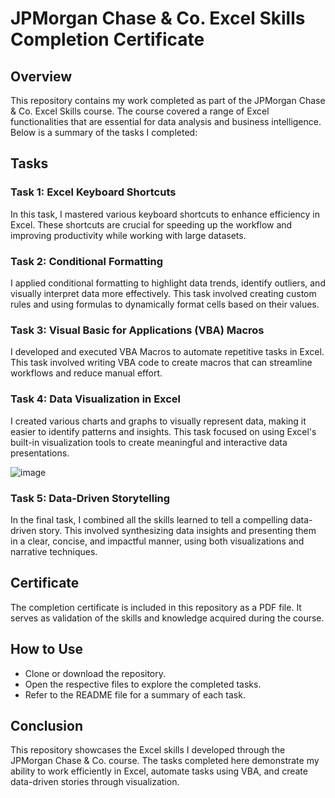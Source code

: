 # JPMorgan Chase & Co. Excel Skills Completion Certificate

## Overview

This repository contains my work completed as part of the JPMorgan Chase & Co. Excel Skills course. The course covered a range of Excel functionalities that are essential for data analysis and business intelligence. Below is a summary of the tasks I completed:

## Tasks

### Task 1: Excel Keyboard Shortcuts
In this task, I mastered various keyboard shortcuts to enhance efficiency in Excel. These shortcuts are crucial for speeding up the workflow and improving productivity while working with large datasets.

### Task 2: Conditional Formatting
I applied conditional formatting to highlight data trends, identify outliers, and visually interpret data more effectively. This task involved creating custom rules and using formulas to dynamically format cells based on their values.

### Task 3: Visual Basic for Applications (VBA) Macros
I developed and executed VBA Macros to automate repetitive tasks in Excel. This task involved writing VBA code to create macros that can streamline workflows and reduce manual effort.

### Task 4: Data Visualization in Excel
I created various charts and graphs to visually represent data, making it easier to identify patterns and insights. This task focused on using Excel's built-in visualization tools to create meaningful and interactive data presentations.

![image](https://github.com/user-attachments/assets/b12a9b86-fd49-447e-9535-5c322060fa76)

### Task 5: Data-Driven Storytelling
In the final task, I combined all the skills learned to tell a compelling data-driven story. This involved synthesizing data insights and presenting them in a clear, concise, and impactful manner, using both visualizations and narrative techniques.

## Certificate
The completion certificate is included in this repository as a PDF file. It serves as validation of the skills and knowledge acquired during the course.

## How to Use
- Clone or download the repository.
- Open the respective files to explore the completed tasks.
- Refer to the README file for a summary of each task.

## Conclusion
This repository showcases the Excel skills I developed through the JPMorgan Chase & Co. course. The tasks completed here demonstrate my ability to work efficiently in Excel, automate tasks using VBA, and create data-driven stories through visualization.
